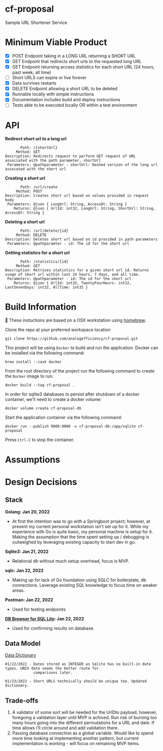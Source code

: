 # cf-proposal
Sample URL Shortener Service

# Minimum Viable Product
- [X] POST Endpoint taking in a LONG URL returning a SHORT URL
- [X] GET Endpoint that redirects short urls to the requested long URL
- [X] GET Endpoint returning access statistics for each short URL (24 hours, past week, all time)
- [ ] Short URLS can expire or live forever
- [X] Data survives restarts
- [X] DELETE Endpoint allowing a short URL to be deleted
- [X] Runnable locally with simple instructions
- [X] Documentation includes build and deploy instructions
- [ ] Tests able to be executed locally OR within a test environment 

# API
**Redirect short url to a long url**
```
       Path: /{shortUrl}
     Method: GET
Description: Redirects request to perform GET request of URL associated with the path parameter, shortUrl
 Parameters: @pathparameter - shortUrl: Hashed version of the long url assocated with the short url
```
**Creating a short url**
```
       Path: /url/create
     Method: POST
Description: Creates short url based on values provided in request body
 Parameters: @json { LongUrl: String, AccessDt: String }
    Returns: @json { UrlId: int32, LongUrl: String, ShortUrl: String, AccessDt: String }
```
**Deleting a short url**

```
       Path: /url/delete/{id}
     Method: DELETE
Description: Deletes short url based on id provided in path parameters
 Parameters: @pathparamter - id: The id for the short url
```
**Getting statistics for a short url**

```
       Path: /statistics/{id}
     Method: GET
Description: Retrives statistics for a given short url id. Returns usage of short url within last 24 hours, 7 days, and all time. 
 Parameters: @pathparameter - id: The id for the short url
    Returns: @json { UrlId: int32, TwentyFourHours: int32, LastSevenDays: int32, AllTime: int32 }
```


# Build Information
🚨 These instuctions are based on a OSX workstation using [homebrew](https://brew.sh/). 

Clone the repo at your preferred workspace location

`git clone https://github.com/analogefficiency/cf-proposal.git`

This project will be using `Docker` to build and run the application. Docker can be installed via the following command:

`brew install --cask docker`

From the root directory of the project run the following command to create the `Docker` image to run:

`docker build --tag cf-proposal .`

In order for sqlite3 databases to persist after shutdown of a docker container, we'll need to create a docker volume:

`docker volume create cf-proposal-db`

Start the application container via the following command:

`docker run --publish 9000:9000 -v cf-proposal-db:/app/sqlite cf-proposal`

Press `Ctrl-C` to stop the container. 


# Assumptions

# Design Decisions
## Stack
**Golang: Jan 20, 2022**
- At first the intention was to go with a Springboot project; however, at present my current personal workstation isn't set up for it. While my experience with Go is quite basic, my personal machine is setup for it. Making the assumption that the time spent setting up / debugging is outweighed by leveraging existing capacity to start dev in go.

**Sqlite3: Jan 21, 2022**
- Relational db without much setup overhead, focus is MVP. 

**sqlc: Jan 22, 2022**
- Making up for lack of Go foundation using SQLC for boilerplate, db connections. Leverage existing SQL knowledge to focus time on weaker areas.

**Postman: Jan 22, 2022**
- Used for testing endpoints

**[DB Browser for SQL Lite](https://sqlitebrowser.org/): Jan 22, 2022**
- Used for confirming results on database.

## Data Model
[Data Dictionary](https://docs.google.com/spreadsheets/d/1lYeBe29FgTnOEaFF-xYTOj10ipwja7ZW6d8-eWqQOho/edit?usp=sharing)
```
01/22/2022 - Dates stored as INTEGER as Sqlite has no built-in date types. UNIX date seems the better route for 
             comparisons later.
```
```
01/23/2022 - Short URLS technically should be unique too. Updated dictionary.
```
## Trade-offs
1. A validator of some sort will be needed for the UrlDto payload; however, foregoing a validation layer until MVP is achived. Run risk of burning too many hours going into the different permutations for a URL and date. If time allows i'll circle around and add validation there. 
2. Passing database connection as a global variable. Would like to spend more time looking at implementing another pattern, but current implementation is working - will focus on remaining MVP items. 
